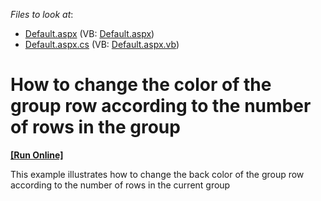 <!-- default file list -->
*Files to look at*:

* [Default.aspx](./CS/WebSite/Default.aspx) (VB: [Default.aspx](./VB/WebSite/Default.aspx))
* [Default.aspx.cs](./CS/WebSite/Default.aspx.cs) (VB: [Default.aspx.vb](./VB/WebSite/Default.aspx.vb))
<!-- default file list end -->
# How to change the color of the group row according to the number of rows in the group
<!-- run online -->
**[[Run Online]](https://codecentral.devexpress.com/e1185/)**
<!-- run online end -->


<p>This example illustrates how to change the back color of the group row according to the number of rows in the current group</p>

<br/>


